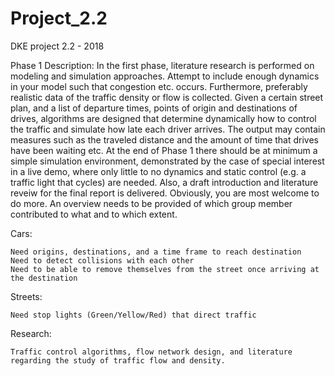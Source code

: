 # Project_2.2
DKE project 2.2 - 2018

Phase 1 Description:
In the first phase, literature research is performed on modeling and simulation approaches. Attempt to include enough dynamics in your model such that congestion etc. occurs. Furthermore, preferably realistic data of the traffic density or flow is collected. Given a certain street plan, and a list of departure times, points of origin and destinations of drives, algorithms are designed that determine dynamically how to control the traffic and simulate how late each driver arrives. The output may contain measures such as the traveled distance and the amount of time that drives have been waiting etc. At the end of Phase 1 there should be at minimum a simple simulation environment, demonstrated by the case of special interest in a live demo, where only little to no dynamics and static control (e.g. a traffic light that cycles) are needed. Also, a draft introduction and literature reveiw for the final report is delivered. Obviously, you are most welcome to do more. An overview needs to be provided of which group member contributed to what and to which extent. 

Cars:

    Need origins, destinations, and a time frame to reach destination
    Need to detect collisions with each other
    Need to be able to remove themselves from the street once arriving at the destination

Streets: 

    Need stop lights (Green/Yellow/Red) that direct traffic

Research:

    Traffic control algorithms, flow network design, and literature regarding the study of traffic flow and density.
